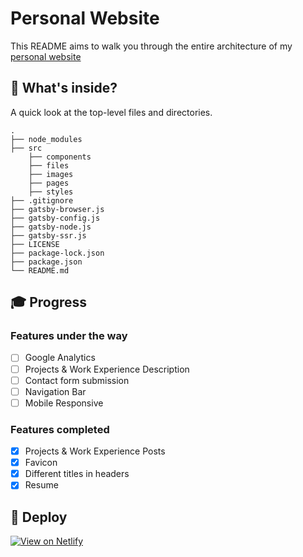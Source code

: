 # Personal Website

This README aims to walk you through the entire architecture of my [personal website](https://peterchen.netlify.com/)

## 🧐 What's inside?

A quick look at the top-level files and directories.

    .
    ├── node_modules
    ├── src
        ├── components
        ├── files
        ├── images
        ├── pages
        ├── styles
    ├── .gitignore
    ├── gatsby-browser.js
    ├── gatsby-config.js
    ├── gatsby-node.js
    ├── gatsby-ssr.js
    ├── LICENSE
    ├── package-lock.json
    ├── package.json
    └── README.md

## 🎓 Progress

### Features under the way
- [ ] Google Analytics
- [ ] Projects & Work Experience Description
- [ ] Contact form submission
- [ ] Navigation Bar
- [ ] Mobile Responsive

### Features completed
- [x] Projects & Work Experience Posts
- [x] Favicon
- [x] Different titles in headers
- [x] Resume

## 💫 Deploy

[![View on Netlify](https://www.netlify.com/img/deploy/button.svg)](https://peterchen.netlify.com/)
